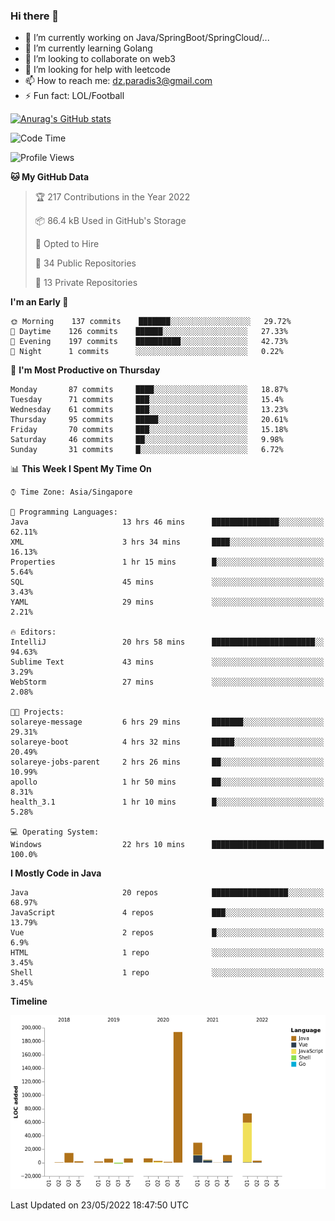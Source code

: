 ### Hi there 👋

- 🔭 I’m currently working on Java/SpringBoot/SpringCloud/...
- 🌱 I’m currently learning Golang
- 👯 I’m looking to collaborate on web3
- 🤔 I’m looking for help with leetcode
- 📫 How to reach me: dz.paradis3@gmail.com
- ⚡ Fun fact: LOL/Football

[![Anurag's GitHub stats](https://github-readme-stats.vercel.app/api?username=xiumu2017&show_icons=true&theme=radical)](https://github.com/anuraghazra/github-readme-stats)

<!--
**xiumu2017/xiumu2017** is a ✨ _special_ ✨ repository because its `README.md` (this file) appears on your GitHub profile.

Here are some ideas to get you started:

- 🔭 I’m currently working on ...
- 🌱 I’m currently learning ...
- 👯 I’m looking to collaborate on ...
- 🤔 I’m looking for help with ...
- 💬 Ask me about ...
- 📫 How to reach me: ...
- 😄 Pronouns: ...
- ⚡ Fun fact: ...
-->

<!--START_SECTION:waka-->
![Code Time](http://img.shields.io/badge/Code%20Time-0%20secs-blue)

![Profile Views](http://img.shields.io/badge/Profile%20Views-0-blue)

**🐱 My GitHub Data** 

> 🏆 217 Contributions in the Year 2022
 > 
> 📦 86.4 kB Used in GitHub's Storage 
 > 
> 💼 Opted to Hire
 > 
> 📜 34 Public Repositories 
 > 
> 🔑 13 Private Repositories  
 > 
**I'm an Early 🐤** 

```text
🌞 Morning    137 commits    ███████░░░░░░░░░░░░░░░░░░   29.72% 
🌆 Daytime    126 commits    ██████░░░░░░░░░░░░░░░░░░░   27.33% 
🌃 Evening    197 commits    ██████████░░░░░░░░░░░░░░░   42.73% 
🌙 Night      1 commits      ░░░░░░░░░░░░░░░░░░░░░░░░░   0.22%

```
📅 **I'm Most Productive on Thursday** 

```text
Monday       87 commits     ████░░░░░░░░░░░░░░░░░░░░░   18.87% 
Tuesday      71 commits     ███░░░░░░░░░░░░░░░░░░░░░░   15.4% 
Wednesday    61 commits     ███░░░░░░░░░░░░░░░░░░░░░░   13.23% 
Thursday     95 commits     █████░░░░░░░░░░░░░░░░░░░░   20.61% 
Friday       70 commits     ███░░░░░░░░░░░░░░░░░░░░░░   15.18% 
Saturday     46 commits     ██░░░░░░░░░░░░░░░░░░░░░░░   9.98% 
Sunday       31 commits     █░░░░░░░░░░░░░░░░░░░░░░░░   6.72%

```


📊 **This Week I Spent My Time On** 

```text
⌚︎ Time Zone: Asia/Singapore

💬 Programming Languages: 
Java                     13 hrs 46 mins      ███████████████░░░░░░░░░░   62.11% 
XML                      3 hrs 34 mins       ████░░░░░░░░░░░░░░░░░░░░░   16.13% 
Properties               1 hr 15 mins        █░░░░░░░░░░░░░░░░░░░░░░░░   5.64% 
SQL                      45 mins             ░░░░░░░░░░░░░░░░░░░░░░░░░   3.43% 
YAML                     29 mins             ░░░░░░░░░░░░░░░░░░░░░░░░░   2.21%

🔥 Editors: 
IntelliJ                 20 hrs 58 mins      ███████████████████████░░   94.63% 
Sublime Text             43 mins             ░░░░░░░░░░░░░░░░░░░░░░░░░   3.29% 
WebStorm                 27 mins             ░░░░░░░░░░░░░░░░░░░░░░░░░   2.08%

🐱‍💻 Projects: 
solareye-message         6 hrs 29 mins       ███████░░░░░░░░░░░░░░░░░░   29.31% 
solareye-boot            4 hrs 32 mins       █████░░░░░░░░░░░░░░░░░░░░   20.49% 
solareye-jobs-parent     2 hrs 26 mins       ██░░░░░░░░░░░░░░░░░░░░░░░   10.99% 
apollo                   1 hr 50 mins        ██░░░░░░░░░░░░░░░░░░░░░░░   8.31% 
health_3.1               1 hr 10 mins        █░░░░░░░░░░░░░░░░░░░░░░░░   5.28%

💻 Operating System: 
Windows                  22 hrs 10 mins      █████████████████████████   100.0%

```

**I Mostly Code in Java** 

```text
Java                     20 repos            █████████████████░░░░░░░░   68.97% 
JavaScript               4 repos             ███░░░░░░░░░░░░░░░░░░░░░░   13.79% 
Vue                      2 repos             █░░░░░░░░░░░░░░░░░░░░░░░░   6.9% 
HTML                     1 repo              ░░░░░░░░░░░░░░░░░░░░░░░░░   3.45% 
Shell                    1 repo              ░░░░░░░░░░░░░░░░░░░░░░░░░   3.45%

```


**Timeline**

![Chart not found](https://raw.githubusercontent.com/xiumu2017/xiumu2017/main/charts/bar_graph.png) 


 Last Updated on 23/05/2022 18:47:50 UTC
<!--END_SECTION:waka-->
